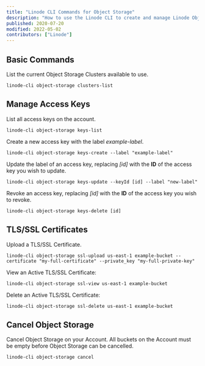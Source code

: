 ```yaml
---
title: "Linode CLI Commands for Object Storage"
description: "How to use the Linode CLI to create and manage Linode Object Storage buckets and objects."
published: 2020-07-20
modified: 2022-05-02
contributors: ["Linode"]
---
```


## Basic Commands

List the current Object Storage Clusters available to use.

    linode-cli object-storage clusters-list

## Manage Access Keys

List all access keys on the account.

    linode-cli object-storage keys-list

Create a new access key with the label *example-label*.

    linode-cli object-storage keys-create --label "example-label"

Update the label of an access key, replacing *[id]* with the **ID** of the access key you wish to update.

    linode-cli object-storage keys-update --keyId [id] --label "new-label"

Revoke an access key, replacing *[id]* with the **ID** of the access key you wish to revoke.

    linode-cli object-storage keys-delete [id]

## TLS/SSL Certificates

Upload a TLS/SSL Certificate.

    linode-cli object-storage ssl-upload us-east-1 example-bucket --certificate "my-full-certificate" --private_key "my-full-private-key"

View an Active TLS/SSL Certificate:

    linode-cli object-storage ssl-view us-east-1 example-bucket

Delete an Active TLS/SSL Certificate:

    linode-cli object-storage ssl-delete us-east-1 example-bucket

## Cancel Object Storage

Cancel Object Storage on your Account. All buckets on the Account must be empty before Object Storage can be cancelled.

    linode-cli object-storage cancel